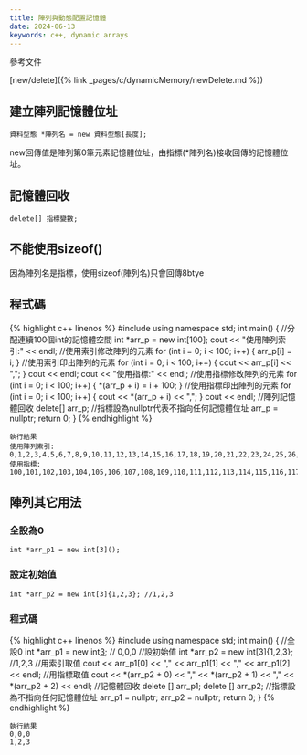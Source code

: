 ```yaml
---
title: 陣列與動態配置記憶體
date: 2024-06-13
keywords: c++, dynamic arrays
---
```


參考文件

[new/delete]({% link _pages/c/dynamicMemory/newDelete.md %})


## 建立陣列記憶體位址

```
資料型態 *陣列名 = new 資料型態[長度];
```

new回傳值是陣列第0筆元素記憶體位址，由指標(\*陣列名)接收回傳的記憶體位址。


## 記憶體回收 

```
delete[] 指標變數;
```

## 不能使用sizeof()

因為陣列名是指標，使用sizeof(陣列名)只會回傳8btye

## 程式碼
{% highlight c++ linenos %}
#include <iostream>
using namespace std;
int main() {
  //分配連續100個int的記憶體空間
  int *arr_p = new int[100];
  cout << "使用陣列索引:" << endl;
  //使用索引修改陣列的元素
  for (int i = 0; i < 100; i++) {
    arr_p[i] = i;
  }
  //使用索引印出陣列的元素
  for (int i = 0; i < 100; i++) {
    cout << arr_p[i] << ",";
  }
  cout << endl;
  cout << "使用指標:" << endl;
  //使用指標修改陣列的元素
  for (int i = 0; i < 100; i++) {
    *(arr_p + i) = i + 100;
  }
  //使用指標印出陣列的元素
  for (int i = 0; i < 100; i++) {
    cout << *(arr_p + i) << ",";
  }
  cout << endl;
  //陣列記憶體回收
  delete[] arr_p;
  //指標設為nullptr代表不指向任何記憶體位址
  arr_p = nullptr;
  return 0;
}
{% endhighlight %}

```
執行結果
使用陣列索引:
0,1,2,3,4,5,6,7,8,9,10,11,12,13,14,15,16,17,18,19,20,21,22,23,24,25,26,27,28,29,30,31,32,33,34,35,36,37,38,39,40,41,42,43,44,45,46,47,48,49,50,51,52,53,54,55,56,57,58,59,60,61,62,63,64,65,66,67,68,69,70,71,72,73,74,75,76,77,78,79,80,81,82,83,84,85,86,87,88,89,90,91,92,93,94,95,96,97,98,99,
使用指標:
100,101,102,103,104,105,106,107,108,109,110,111,112,113,114,115,116,117,118,119,120,121,122,123,124,125,126,127,128,129,130,131,132,133,134,135,136,137,138,139,140,141,142,143,144,145,146,147,148,149,150,151,152,153,154,155,156,157,158,159,160,161,162,163,164,165,166,167,168,169,170,171,172,173,174,175,176,177,178,179,180,181,182,183,184,185,186,187,188,189,190,191,192,193,194,195,196,197,198,199,
```

## 陣列其它用法

### 全設為0

```
int *arr_p1 = new int[3]();
```

### 設定初始值

```
int *arr_p2 = new int[3]{1,2,3}; //1,2,3
```

### 程式碼
{% highlight c++ linenos %}
#include <iostream>
using namespace std;
int main() {
  //全設0
  int *arr_p1 = new int[3](); // 0,0,0
  //設初始值
  int *arr_p2 = new int[3]{1,2,3}; //1,2,3
  //用索引取值
  cout << arr_p1[0] << "," << arr_p1[1] << "," << arr_p1[2] <<  endl;
  //用指標取值
  cout << *(arr_p2 + 0) << "," << *(arr_p2 + 1) << "," << *(arr_p2 + 2) <<  endl;
  //記憶體回收
  delete [] arr_p1;
  delete [] arr_p2;
  //指標設為不指向任何記憶體位址
  arr_p1 = nullptr;
  arr_p2 = nullptr;
  return 0;
}
{% endhighlight %}

```
執行結果
0,0,0
1,2,3
```
